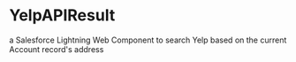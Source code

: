 # YelpAPIResult
a Salesforce Lightning Web Component to search Yelp based on the current Account record's address
